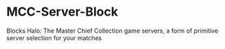 # MCC-Server-Block
Blocks Halo: The Master Chief Collection game servers, a form of primitive server selection for your matches
